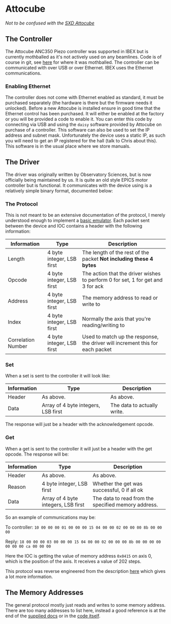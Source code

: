 # Attocube

_Not to be confused with the [SXD Attocube](SXD-Attocube)_

## The Controller

The Attocube ANC350 Piezo controller was supported in IBEX but is currently mothballed as it's not actively used on any beamlines. Code is of course in git, see [here](https://github.com/ISISComputingGroup/IBEX/issues/4488) for where it was mothballed. The controller can be communicated with over USB or over Ethernet. IBEX uses the Ethernet communications. 

### Enabling Ethernet

The controller does not come with Ethernet enabled as standard, it must be purchased separately (the hardware is there but the firmware needs it unlocked). Before a new Attocube is installed ensure in good time that the Ethernet control has been purchased. It will either be enabled at the factory or you will be provided a code to enable it. You can enter this code by connecting via USB and using the `daisy` software provided by Attocube on purchase of a controller. This software can also be used to set the IP address and subnet mask. Unfortunately the device uses a static IP, as such you will need to get an IP registered for the hall (talk to Chris about this). This software is in the usual place where we store manuals.

## The Driver
The driver was originally written by Observatory Sciences, but is now officially being maintained by us. It is quite an old style EPICS motor controller but is functional. It communicates with the device using is a relatively simple binary format, documented below:

### The Protocol
This is not meant to be an extensive documentation of the protocol, I merely understood enough to implement a [basic emulator](https://github.com/ISISComputingGroup/EPICS-DeviceEmulator/tree/master/lewis_emulators/attocube_anc350). Each packet sent between the device and IOC contains a header with the following information:

| Information | Type                      | Description |
|-------------|---------------------------|-------------|
| Length      | 4 byte integer, LSB first | The length of the rest of the packet **Not including these 4 bytes** |
| Opcode      | 4 byte integer, LSB first | The action that the driver wishes to perform 0 for set, 1 for get and 3 for ack |
| Address     | 4 byte integer, LSB first | The memory address to read or write to |
| Index       | 4 byte integer, LSB first | Normally the axis that you're reading/writing to |
| Correlation Number      | 4 byte integer, LSB first | Used to match up the response, the driver will increment this for each packet |

### Set

When a set is sent to the controller it will look like:

| Information | Type                      | Description |
|-------------|---------------------------|-------------|
| Header      | As above. | As above. |
| Data | Array of 4 byte integers, LSB first | The data to actually write. |

The response will just be a header with the acknowledgement opcode.

### Get

When a get is sent to the controller it will just be a header with the get opcode. The response will be:

| Information | Type                      | Description |
|-------------|---------------------------|-------------|
| Header      | As above. | As above. |
| Reason | 4 byte integer, LSB first | Whether the get was successful, 0 if all ok |
| Data | Array of 4 byte integers, LSB first | The data to read from the specified memory address. |

So an example of communications may be:

To controller: `10 00 00 00 01 00 00 00 15 04 00 00 02 00 00 00 8b 00 00 00`

Reply: `18 00 00 00 03 00 00 00 15 04 00 00 02 00 00 00 8b 00 00 00 00 00 00 00 ca 00 00 00`

Here the IOC is getting the value of memory address `0x0415` on axis 0, which is the position of the axis. It receives a value of 202 steps.

This protocol was reverse engineered from the description [here](https://github.com/ISISComputingGroup/EPICS-attocubeANC350/blob/master/anc350App/src/ucprotocol.h) which gives a lot more information.

## The Memory Addresses
The general protocol mostly just reads and writes to some memory address. There are too many addresses to list here, instead a good reference is at the end of the [supplied docs](https://github.com/ISISComputingGroup/EPICS-attocubeANC350/blob/master/docs/ANC350_Developers_Manual.pdf) or in the [code itself](https://github.com/ISISComputingGroup/EPICS-attocubeANC350/blob/master/anc350App/src/devAnc350.h).
